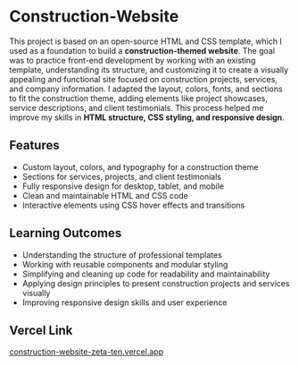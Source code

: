 # Construction-Website

This project is based on an open-source HTML and CSS template, which I used as a foundation to build a **construction-themed website**. The goal was to practice front-end development by working with an existing template, understanding its structure, and customizing it to create a visually appealing and functional site focused on construction projects, services, and company information. I adapted the layout, colors, fonts, and sections to fit the construction theme, adding elements like project showcases, service descriptions, and client testimonials. This process helped me improve my skills in **HTML structure, CSS styling, and responsive design**.

## Features

- Custom layout, colors, and typography for a construction theme  
- Sections for services, projects, and client testimonials  
- Fully responsive design for desktop, tablet, and mobile  
- Clean and maintainable HTML and CSS code  
- Interactive elements using CSS hover effects and transitions  

## Learning Outcomes

- Understanding the structure of professional templates  
- Working with reusable components and modular styling  
- Simplifying and cleaning up code for readability and maintainability  
- Applying design principles to present construction projects and services visually  
- Improving responsive design skills and user experience  

## Vercel Link
[construction-website-zeta-ten.vercel.app](https://construction-website-zeta-ten.vercel.app)